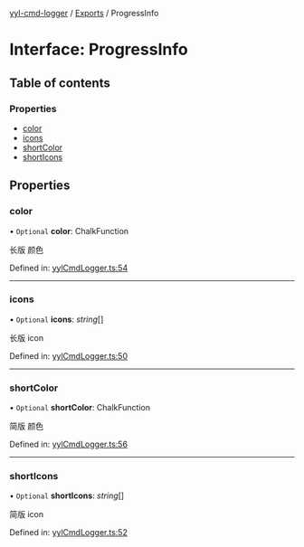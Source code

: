 [yyl-cmd-logger](../README.md) / [Exports](../modules.md) / ProgressInfo

# Interface: ProgressInfo

## Table of contents

### Properties

- [color](progressinfo.md#color)
- [icons](progressinfo.md#icons)
- [shortColor](progressinfo.md#shortcolor)
- [shortIcons](progressinfo.md#shorticons)

## Properties

### color

• `Optional` **color**: ChalkFunction

长版 颜色

Defined in: [yylCmdLogger.ts:54](https://github.com/yyl-team/yyl-cmd-logger/blob/6b5ae25/src/yylCmdLogger.ts#L54)

___

### icons

• `Optional` **icons**: *string*[]

长版 icon

Defined in: [yylCmdLogger.ts:50](https://github.com/yyl-team/yyl-cmd-logger/blob/6b5ae25/src/yylCmdLogger.ts#L50)

___

### shortColor

• `Optional` **shortColor**: ChalkFunction

简版 颜色

Defined in: [yylCmdLogger.ts:56](https://github.com/yyl-team/yyl-cmd-logger/blob/6b5ae25/src/yylCmdLogger.ts#L56)

___

### shortIcons

• `Optional` **shortIcons**: *string*[]

简版 icon

Defined in: [yylCmdLogger.ts:52](https://github.com/yyl-team/yyl-cmd-logger/blob/6b5ae25/src/yylCmdLogger.ts#L52)
